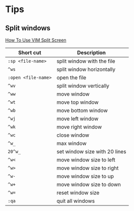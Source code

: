 # Tips

## Split windows

[How To Use VIM Split Screen](https://linuxhint.com/how-to-use-vim-split-screen/)

| Short cut           | Description                   |
| ------------------- | ----------------------------- |
| `:sp <file-name>`   | split window with the file    |
| `^ws`               | split window horizontally     |
| `:open <file-name>` | open the file                 |
| `^wv`               | split window vertically       |
| `^ww`               | move window                   |
| `^wt`               | move top window               |
| `^wb`               | move bottom window            |
| `^wj`               | move left window              |
| `^wk`               | move right window             |
| `^wc`               | close window                  |
| `^w_`               | max window                    |
| `20^w_`             | set window size with 20 lines |
| `^w<`               | move window size to left      |
| `^w>`               | move window size to right     |
| `^w-`               | move window size to up        |
| `^w+`               | move window size to down      |
| `^w=`               | reset window size             |
| `:qa`               | quit all windows             |
